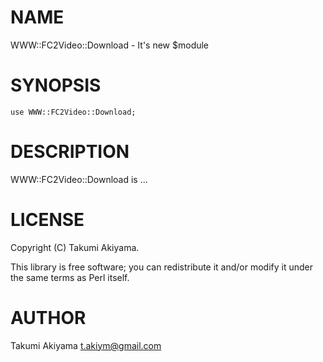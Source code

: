# NAME

WWW::FC2Video::Download - It's new $module

# SYNOPSIS

    use WWW::FC2Video::Download;

# DESCRIPTION

WWW::FC2Video::Download is ...

# LICENSE

Copyright (C) Takumi Akiyama.

This library is free software; you can redistribute it and/or modify
it under the same terms as Perl itself.

# AUTHOR

Takumi Akiyama <t.akiym@gmail.com>
